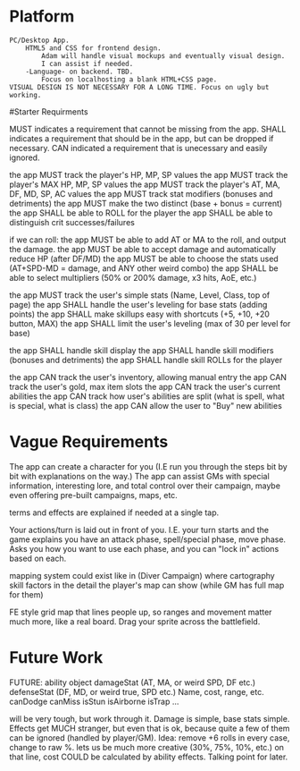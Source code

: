 # Platform
	PC/Desktop App.
		HTML5 and CSS for frontend design.
			Adam will handle visual mockups and eventually visual design.
			I can assist if needed.
		-Language- on backend. TBD.
			Focus on localhosting a blank HTML+CSS page.
	VISUAL DESIGN IS NOT NECESSARY FOR A LONG TIME. Focus on ugly but working.

#Starter Requirments

MUST indicates a requirement that cannot be missing from the app.
SHALL indicates a requirement that should be in the app, but can be dropped if necessary.
CAN indicated a requirement that is unecessary and easily ignored.


the app MUST track the player's HP, MP, SP values
the app MUST track the player's MAX HP, MP, SP values
the app MUST track the player's AT, MA, DF, MD, SP, AC values
the app MUST track stat modifiers (bonuses and detriments)
	the app MUST make the two distinct (base + bonus = current)
the app SHALL be able to ROLL for the player
the app SHALL be able to distinguish crit successes/failures

if we can roll:
	the app MUST be able to add AT or MA to the roll, and output the damage.
	the app MUST be able to accept damage and automatically reduce HP (after DF/MD)
	the app MUST be able to choose the stats used (AT+SPD-MD = damage, and ANY other weird combo)
	the app SHALL be able to select multipliers (50% or 200% damage, x3 hits, AoE, etc.)

the app MUST track the user's simple stats (Name, Level, Class, top of page)
the app SHALL handle the user's leveling for base stats (adding points)
	the app SHALL make skillups easy with shortcuts (+5, +10, +20 button, MAX)
the app SHALL limit the user's leveling (max of 30 per level for base)

the app SHALL handle skill display
the app SHALL handle skill modifiers (bonuses and detriments)
the app SHALL handle skill ROLLs for the player

the app CAN track the user's inventory, allowing manual entry
the app CAN track the user's gold, max item slots
the app CAN track the user's current abilities
the app CAN track how user's abilities are split (what is spell, what is special, what is class)
the app CAN allow the user to "Buy" new abilities



# Vague Requirements

The app can create a character for you (I.E run you through the steps bit by bit with explanations on the way.)
The app can assist GMs with special information, interesting lore, and total control over their campaign, maybe even offering pre-built campaigns, maps, etc.

terms and effects are explained if needed at a single tap.

Your actions/turn is laid out in front of you. I.E. your turn starts and the game explains you have an attack phase, spell/special phase, move phase. Asks you how you want to use each phase, and you can "lock in" actions based on each.

mapping system could exist like in (Diver Campaign) where cartography skill factors in the detail the player's map can show (while GM has full map for them)

FE style grid map that lines people up, so ranges and movement matter much more, like a real board. Drag your sprite across the battlefield.


# Future Work
FUTURE: ability object
damageStat (AT, MA, or weird SPD, DF etc.)
defenseStat (DF, MD, or weird true, SPD etc.)
Name, cost, range, etc.
canDodge
canMiss
isStun
isAirborne
isTrap
...

will be very tough, but work through it. Damage is simple, base stats simple. Effects get MUCH stranger, but even that is ok, because quite a few of them can be ignored (handled by player/GM).
	Idea: remove +6 rolls in every case, change to raw %. lets us be much more creative (30%, 75%, 10%, etc.)
on that line, cost COULD be calculated by ability effects. Talking point for later.



